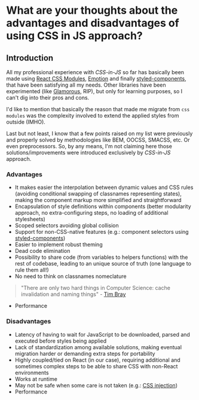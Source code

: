 # What are your thoughts about the advantages and disadvantages of using CSS in JS approach?

## Introduction

All my professional experience with _CSS-in-JS_ so far has basically been made using [React CSS Modules](https://github.com/gajus/react-css-modules), [Emotion](https://github.com/emotion-js/emotion) and finally [styled-components](https://github.com/styled-components/styled-components), that have been satisfying all my needs. Other libraries have been experimented (like [Glamorous](https://github.com/paypal/glamorous), RIP), but only for learning purposes, so I can't dig into their pros and cons.

I'd like to mention that basically the reason that made me migrate from `css modules` was the complexity involved to extend the applied styles from outside (IMHO).

Last but not least, I know that a few points raised on my list were previously and properly solved by methodologies like BEM, OOCSS, SMACSS, etc. Or even preprocessors. So, by any means, I'm not claiming here those solutions/improvements were introduced exclusively by _CSS-in-JS_ approach.

### Advantages
* It makes easier the interpolation between dynamic values and CSS rules (avoiding conditional swapping of classnames representing states), making the component markup more simplified and straightforward
* Encapsulation of style definitions within components (better modularity approach, no extra-configuring steps, no loading of additional stylesheets)
* Scoped selectors avoiding global collision
* Support for non-CSS-native features (e.g.: component selectors using [styled-components](https://www.styled-components.com/docs/advanced#referring-to-other-components))
* Easier to implement robust theming
* Dead code elimination
* Possibility to share code (from variables to helpers functions) with the rest of codebase, leading to an unique source of truth (one language to rule them all!)
* No need to think on classnames nomeclature
> "There are only two hard things in Computer Science: cache invalidation and naming things" - [Tim Bray](http://www.tbray.org/ongoing/When/200x/2005/12/23/UPI)
* Performance

### Disadvantages
* Latency of having to wait for JavaScript to be downloaded, parsed and executed before styles being applied
* Lack of standardization among available solutions, making eventual migration harder or demanding extra steps for portability
* Highly coupled/tied on React (in our case), requiring additional and sometimes complex steps to be able to share CSS with non-React environments
* Works at runtime
* May not be safe when some care is not taken (e.g.: [CSS injection](https://reactarmory.com/answers/how-can-i-use-css-in-js-securely))
* Performance
